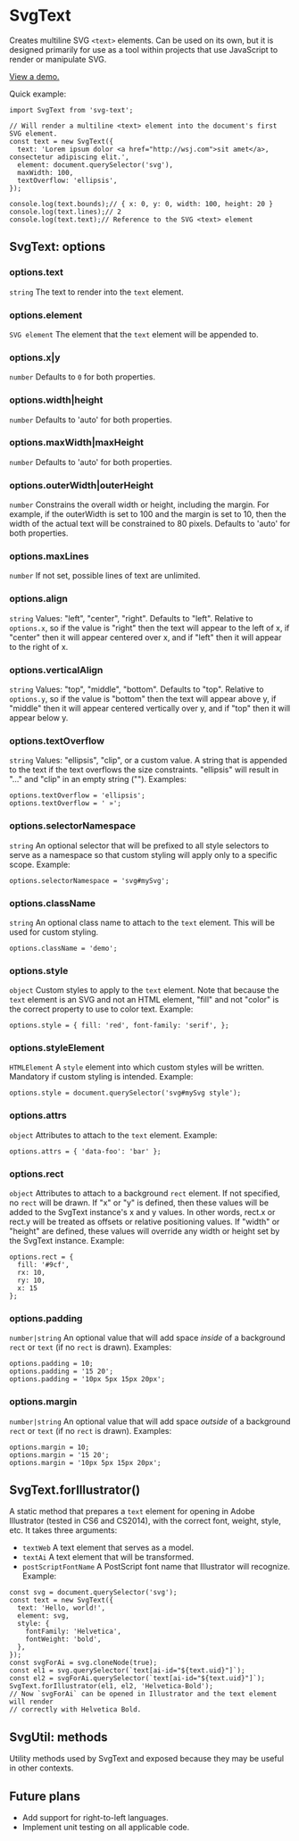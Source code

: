 # SvgText
Creates multiline SVG `<text>` elements. Can be used on its own, but it is designed primarily for use as a tool within projects that use JavaScript to render or manipulate SVG.

<a href="https://dowjones.github.io/svg-text/">View a demo.</a>

Quick example:
```
import SvgText from 'svg-text';

// Will render a multiline <text> element into the document's first SVG element.
const text = new SvgText({
  text: 'Lorem ipsum dolor <a href="http://wsj.com">sit amet</a>, consectetur adipiscing elit.',
  element: document.querySelector('svg'),
  maxWidth: 100,
  textOverflow: 'ellipsis',
});

console.log(text.bounds);// { x: 0, y: 0, width: 100, height: 20 }
console.log(text.lines);// 2
console.log(text.text);// Reference to the SVG <text> element
```

## SvgText: options

### options.text
`string` The text to render into the `text` element.

### options.element
`SVG element` The element that the `text` element will be appended to.

### options.x|y
`number` Defaults to `0` for both properties.

### options.width|height
`number` Defaults to 'auto' for both properties.

### options.maxWidth|maxHeight
`number` Defaults to 'auto' for both properties.

### options.outerWidth|outerHeight
`number` Constrains the overall width or height, including the margin. For example, if the outerWidth is set to 100 and the margin is set to 10, then the width of the actual text will be constrained to 80 pixels. Defaults to 'auto' for both properties.

### options.maxLines
`number` If not set, possible lines of text are unlimited.

### options.align
`string` Values: "left", "center", "right". Defaults to "left". Relative to `options.x`, so if the value is "right" then the text will appear to the left of x, if "center" then it will appear centered over x, and if "left" then it will appear to the right of x.

### options.verticalAlign
`string` Values: "top", "middle", "bottom". Defaults to "top". Relative to `options.y`, so if the value is "bottom" then the text will appear above y, if "middle" then it will appear centered vertically over y, and if "top" then it will appear below y.

### options.textOverflow
`string` Values: "ellipsis", "clip", or a custom value. A string that is appended to the text if the text overflows the size constraints. "ellipsis" will result in "…" and "clip" in an empty string (""). Examples:
```
options.textOverflow = 'ellipsis';
options.textOverflow = ' »';
```

### options.selectorNamespace
`string` An optional selector that will be prefixed to all style selectors to serve as a namespace so that custom styling will apply only to a specific scope. Example:
```
options.selectorNamespace = 'svg#mySvg';
```

### options.className
`string` An optional class name to attach to the `text` element. This will be used for custom styling.
```
options.className = 'demo';
```

### options.style
`object` Custom styles to apply to the `text` element. Note that because the `text` element is an SVG and not an HTML element, "fill" and not "color" is the correct property to use to color text. Example:
```
options.style = { fill: 'red', font-family: 'serif', };
```

### options.styleElement
`HTMLElement` A `style` element into which custom styles will be written. Mandatory if custom styling is intended. Example:
```
options.style = document.querySelector('svg#mySvg style');
```

### options.attrs
`object` Attributes to attach to the `text` element. Example:
```
options.attrs = { 'data-foo': 'bar' };
```

### options.rect
`object` Attributes to attach to a background `rect` element. If not specified, no `rect` will be drawn. If "x" or "y" is defined, then these values will be added to the SvgText instance's x and y values. In other words, rect.x or rect.y will be treated as offsets or relative positioning values. If "width" or "height" are defined, these values will override any width or height set by the SvgText instance. Example:
```
options.rect = {
  fill: '#9cf',
  rx: 10,
  ry: 10,
  x: 15
};
```

### options.padding
`number|string` An optional value that will add space *inside* of a background `rect` or `text` (if no `rect` is drawn). Examples:
```
options.padding = 10;
options.padding = '15 20';
options.padding = '10px 5px 15px 20px';
```

### options.margin
`number|string` An optional value that will add space *outside* of a background `rect` or `text` (if no `rect` is drawn). Examples:
```
options.margin = 10;
options.margin = '15 20';
options.margin = '10px 5px 15px 20px';
```

## SvgText.forIllustrator()
A static method that prepares a `text` element for opening in Adobe Illustrator (tested in CS6 and CS2014), with the correct font, weight, style, etc. It takes three arguments:
- `textWeb` A text element that serves as a model.
- `textAi` A text element that will be transformed.
- `postScriptFontName` A PostScript font name that Illustrator will recognize.
Example:
```
const svg = document.querySelector('svg');
const text = new SvgText({
  text: 'Hello, world!',
  element: svg,
  style: {
    fontFamily: 'Helvetica',
    fontWeight: 'bold',
  },
});
const svgForAi = svg.cloneNode(true);
const el1 = svg.querySelector(`text[ai-id="${text.uid}"]`);
const el2 = svgForAi.querySelector(`text[ai-id="${text.uid}"]`);
SvgText.forIllustrator(el1, el2, 'Helvetica-Bold');
// Now `svgForAi` can be opened in Illustrator and the text element will render
// correctly with Helvetica Bold.
```

## SvgUtil: methods
Utility methods used by SvgText and exposed because they may be useful in other contexts.

## Future plans
- Add support for right-to-left languages.
- Implement unit testing on all applicable code.
